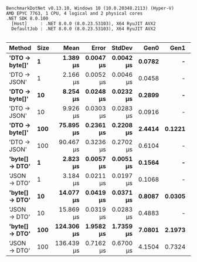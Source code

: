 ```

BenchmarkDotNet v0.13.10, Windows 10 (10.0.20348.2113) (Hyper-V)
AMD EPYC 7763, 1 CPU, 4 logical and 2 physical cores
.NET SDK 8.0.100
  [Host]     : .NET 8.0.0 (8.0.23.53103), X64 RyuJIT AVX2
  DefaultJob : .NET 8.0.0 (8.0.23.53103), X64 RyuJIT AVX2


```
| Method         | Size | Mean       | Error     | StdDev    | Gen0   | Gen1   | Allocated |
|--------------- |----- |-----------:|----------:|----------:|-------:|-------:|----------:|
| **&#39;DTO → byte[]&#39;** | **1**    |   **1.389 μs** | **0.0047 μs** | **0.0042 μs** | **0.0782** |      **-** |    **1320 B** |
| &#39;DTO → JSON&#39;   | 1    |   2.166 μs | 0.0052 μs | 0.0046 μs | 0.0458 |      - |     776 B |
| **&#39;DTO → byte[]&#39;** | **10**   |   **8.254 μs** | **0.0248 μs** | **0.0232 μs** | **0.2899** |      **-** |    **4920 B** |
| &#39;DTO → JSON&#39;   | 10   |   9.926 μs | 0.0303 μs | 0.0283 μs | 0.0916 |      - |    1712 B |
| **&#39;DTO → byte[]&#39;** | **100**  |  **75.895 μs** | **0.2361 μs** | **0.2208 μs** | **2.4414** | **0.1221** |   **40968 B** |
| &#39;DTO → JSON&#39;   | 100  |  90.467 μs | 0.3236 μs | 0.2702 μs | 0.6104 |      - |   11288 B |
| **&#39;byte[] → DTO&#39;** | **1**    |   **2.823 μs** | **0.0057 μs** | **0.0051 μs** | **0.1564** |      **-** |    **2672 B** |
| &#39;JSON → DTO&#39;   | 1    |   3.184 μs | 0.0211 μs | 0.0197 μs | 0.1068 |      - |    1800 B |
| **&#39;byte[] → DTO&#39;** | **10**   |  **14.077 μs** | **0.0419 μs** | **0.0371 μs** | **0.8087** | **0.0305** |   **13592 B** |
| &#39;JSON → DTO&#39;   | 10   |  15.869 μs | 0.0319 μs | 0.0283 μs | 0.4883 |      - |    8488 B |
| **&#39;byte[] → DTO&#39;** | **100**  | **124.306 μs** | **1.9582 μs** | **1.7359 μs** | **7.0801** | **2.1973** |  **118824 B** |
| &#39;JSON → DTO&#39;   | 100  | 136.439 μs | 0.7162 μs | 0.6700 μs | 4.1504 | 0.7324 |   73192 B |
